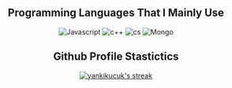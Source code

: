 <h2 align="center">Programming Languages That I Mainly Use</h2>
<p align="center">
  <img alt="Javascript" src="https://img.shields.io/badge/-JavaScript-090909?style=for-the-badge&logo=JavaScript&logoColor=E9D54D"></a> 
  <img alt="c++" src="https://img.shields.io/badge/-C++-090909?style=for-the-badge&logo=C%2b%2b&logoColor=6296CC"></a> 
  <img alt="cs" src="https://img.shields.io/badge/-CSharp-090909?style=for-the-badge&logo=csharp&logoColor=097CDB"></a>    
  <img alt="Mongo" src="https://img.shields.io/badge/-MongoDB-090909?style=for-the-badge&logo=MongoDB&logoColor=00648B"></a> 
</p>

<h2 align="center">Github Profile Stastictics</h2>

<p align="center">
    <a href="https://github.com/yankikucuk">
        <img title="yankikucuk stats" alt="yankikucuk's streak" src="https://github-readme-streak-stats.herokuapp.com?user=yankikucuk&theme=dark&hide_border=true&mode=weekly&background=1D1D1E&sideLabels=EB2B0C"/>
    </a>
</p><br>
